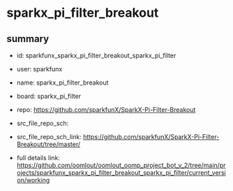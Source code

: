 # sparkx_pi_filter_breakout
 
## summary 
* id: sparkfunx_sparkx_pi_filter_breakout_sparkx_pi_filter
* user: sparkfunx
* name: sparkx_pi_filter_breakout
* board: sparkx_pi_filter
* repo: https://github.com/sparkfunX/SparkX-Pi-Filter-Breakout



* src_file_repo_sch: 
* src_file_repo_sch_link: https://github.com/sparkfunX/SparkX-Pi-Filter-Breakout/tree/master/
* full details link: https://github.com/oomlout/oomlout_oomp_project_bot_v_2/tree/main/projects/sparkfunx_sparkx_pi_filter_breakout_sparkx_pi_filter/current_version/working  







